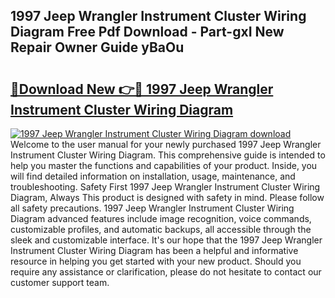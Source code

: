 ## 1997 Jeep Wrangler Instrument Cluster Wiring Diagram Free Pdf Download - Part-gxI New Repair Owner Guide yBaOu

# <h2><a href="http://dft4k7.blite.top/?on=1997+Jeep+Wrangler+Instrument+Cluster+Wiring+Diagram">🔗Download New 👉🔴 1997 Jeep Wrangler Instrument Cluster Wiring Diagram</a></h2>

[![1997 Jeep Wrangler Instrument Cluster Wiring Diagram download](https://i.imgur.com/lujVjoI.png)](http://dft4k7.blite.top/?on=1997+Jeep+Wrangler+Instrument+Cluster+Wiring+Diagram)
Welcome to the user manual for your newly purchased 1997 Jeep Wrangler Instrument Cluster Wiring Diagram. This comprehensive guide is intended to help you master the functions and capabilities of your product. Inside, you will find detailed information on installation, usage, maintenance, and troubleshooting. Safety First 1997 Jeep Wrangler Instrument Cluster Wiring Diagram, Always This product is designed with safety in mind. Please follow all safety precautions. 1997 Jeep Wrangler Instrument Cluster Wiring Diagram advanced features include image recognition, voice commands, customizable profiles, and automatic backups, all accessible through the sleek and customizable interface. It's our hope that the 1997 Jeep Wrangler Instrument Cluster Wiring Diagram has been a helpful and informative resource in helping you get started with your new product. Should you require any assistance or clarification, please do not hesitate to contact our customer support team.
